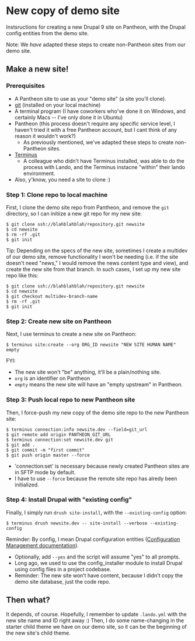 # New copy of demo site

Instsructions for creating a new Drupal 9 site on Pantheon, with the Drupal
config entities from the demo site.

Note: We _have_ adapted these steps to create non-Pantheon sites from our demo site.

## Make a new site!

### Prerequisites

* A Pantheon site to use as your "demo site" (a site you'll clone).
* [git](https://git-scm.com/) (installed on your local machine)
* A terminal program (I have coworkers who've done it on Windows, and certainly
Macs -- I've only done it in Ubuntu)
* Pantheon (this process doesn't require any specific service level, I haven't
tried it with a free Pantheon account, but I cant think of any reason it wouldn't
work?)
  * As previously mentioned, we've adapted these steps to create non-Pantheon sites.
* [Terminus](https://pantheon.io/docs/terminus)
  * A colleague who didn't have Terminus installed, was able to do the process
  with Lando, and the Terminus instacne "within" their lando environment.
* Also, y'know, you need a site to clone :)

### Step 1: Clone repo to local machine

First, I clone the demo site repo from Pantheon, and remove the `git` directory,
so I can initiize a new git repo for my new site:
```
$ git clone ssh://blahblahblah/repository.git newsite
$ cd newsite
$ rm -rf .git
$ git init
```
Tip: Depending on the specs of the new site, sometimes I create a multidev of
our demo site, remove functionality I won't be needing (i.e. if the site doesn't
need "news," I would remove the news content type and view), and create the new
site from that branch. In such cases, I set up my new site repo like this:
```
$ git clone ssh://blahblahblah/repository.git newsite
$ cd newsite
$ git checkout multidev-branch-name
$ rm -rf .git
$ git init
```

### Step 2: Create new site on Pantheon

Next, I use terminus to create a new site on Pantheon:
```
$ terminus site:create --org ORG_ID newsite "NEW SITE HUMAN NAME" empty
```
FYI:
* The new site won't "be" anything, it'll be a plain/nothing site.
* `org` is an identifier on Pantheon<br>
* `empty` means the new site will have an "empty upstream" in Pantheon.

### Step 3: Push local repo to new Pantheon site

Then, I force-push my new copy of the demo site repo to the new Pantheon site:
```
$ terminus connection:info newsite.dev --field=git_url
$ git remote add origin PANTHEON_GIT_URL
$ terminus connection:set newsite.dev git
$ git add .
$ git commit -m "first commit"
$ git push origin master --force
```
* 'connection:set' is necessary because newly created Pantheon sites are in SFTP
mode by default.
* I have to use `--force` because the remote site repo has alredy been initialized.

### Step 4: Install Drupal with "existing config"

Finally, I simply run `drush site-install`, with the `--existing-config` option:
```
$ terminus drush newsite.dev -- site-install --verbose --existing-config
```
Reminder: By config, I mean Drupal configuration entities ([Configuration Management documentation](https://www.drupal.org/docs/configuration-management)).
* Optionally, add `--yes` and the script will assume "yes" to all prompts.
* Long ago, we used to use the config_installer module to install Drupal using
config files in a project codebase.
* Reminder: The new site won’t have content, because I didn't copy the demo site database, just the code repo.

## Then what?

It depends, of course.  Hopefully, I remember to update `.lando.yml` with the
new site name and ID right away :)  Then, I do some name-changing in the starter
child theme we have on our demo site, so it can be the beginning of the new
site's child theme.
